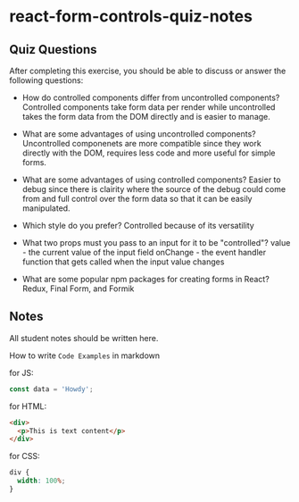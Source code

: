 # react-form-controls-quiz-notes

## Quiz Questions

After completing this exercise, you should be able to discuss or answer the following questions:

- How do controlled components differ from uncontrolled components?
  Controlled components take form data per render while uncontrolled takes the form data from the DOM directly and is easier to manage.

- What are some advantages of using uncontrolled components?
  Uncontrolled componenets are more compatible since they work directly with the DOM, requires less code and more useful for simple forms.

- What are some advantages of using controlled components?
  Easier to debug since there is clairity where the source of the debug could come from and full control over the form data so that it can be easily manipulated.

- Which style do you prefer?
  Controlled because of its versatility

- What two props must you pass to an input for it to be "controlled"?
  value - the current value of the input field
  onChange - the event handler function that gets called when the input value changes

- What are some popular npm packages for creating forms in React?
  Redux, Final Form, and Formik

## Notes

All student notes should be written here.

How to write `Code Examples` in markdown

for JS:

```javascript
const data = 'Howdy';
```

for HTML:

```html
<div>
  <p>This is text content</p>
</div>
```

for CSS:

```css
div {
  width: 100%;
}
```
